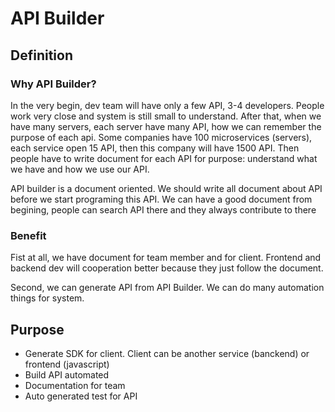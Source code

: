 # API Builder
## Definition
### Why API Builder?
In the very begin, dev team will have only a few API, 3-4 developers. People work very close and system is still small to understand. After that, when we have many servers, each server have many API, how we can remember the purpose of each api. Some companies have 100 microservices (servers), each service open 15 API, then this company will have 1500 API. Then people have to write document for each API for purpose: understand what we have and how we use our API.


API builder is a document oriented. We should write all document about API before we start programing this API. We can have a good document from begining, people can search API there and they always contribute to there

### Benefit
Fist at all, we have document for team member and for client. Frontend and backend dev will cooperation better because they just follow the document.

Second, we can generate API from API Builder. We can do many automation things for system. 

## Purpose

* Generate SDK for client. Client can be another service (banckend) or frontend (javascript)
* Build API automated
* Documentation for team
* Auto generated test for API
